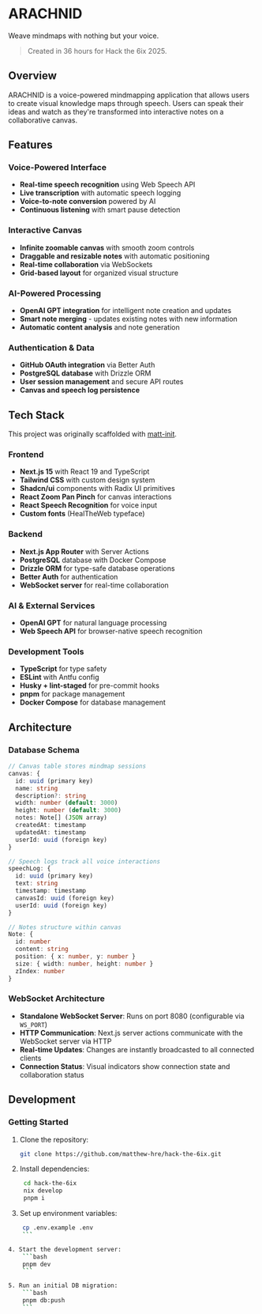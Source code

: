 # ARACHNID

Weave mindmaps with nothing but your voice.

> Created in 36 hours for Hack the 6ix 2025.

## Overview

ARACHNID is a voice-powered mindmapping application that allows users to create visual knowledge maps through speech. Users can speak their ideas and watch as they're transformed into interactive notes on a collaborative canvas.

## Features

### Voice-Powered Interface

- **Real-time speech recognition** using Web Speech API
- **Live transcription** with automatic speech logging
- **Voice-to-note conversion** powered by AI
- **Continuous listening** with smart pause detection

### Interactive Canvas

- **Infinite zoomable canvas** with smooth zoom controls
- **Draggable and resizable notes** with automatic positioning
- **Real-time collaboration** via WebSockets
- **Grid-based layout** for organized visual structure

### AI-Powered Processing

- **OpenAI GPT integration** for intelligent note creation and updates
- **Smart note merging** - updates existing notes with new information
- **Automatic content analysis** and note generation

### Authentication & Data

- **GitHub OAuth integration** via Better Auth
- **PostgreSQL database** with Drizzle ORM
- **User session management** and secure API routes
- **Canvas and speech log persistence**

## Tech Stack

This project was originally scaffolded with [matt-init](https://github.com/matthew-hre/matt-init).

### Frontend

- **Next.js 15** with React 19 and TypeScript
- **Tailwind CSS** with custom design system
- **Shadcn/ui** components with Radix UI primitives
- **React Zoom Pan Pinch** for canvas interactions
- **React Speech Recognition** for voice input
- **Custom fonts** (HealTheWeb typeface)

### Backend

- **Next.js App Router** with Server Actions
- **PostgreSQL** database with Docker Compose
- **Drizzle ORM** for type-safe database operations
- **Better Auth** for authentication
- **WebSocket server** for real-time collaboration

### AI & External Services

- **OpenAI GPT** for natural language processing
- **Web Speech API** for browser-native speech recognition

### Development Tools

- **TypeScript** for type safety
- **ESLint** with Antfu config
- **Husky + lint-staged** for pre-commit hooks
- **pnpm** for package management
- **Docker Compose** for database management

## Architecture

### Database Schema

```typescript
// Canvas table stores mindmap sessions
canvas: {
  id: uuid (primary key)
  name: string
  description?: string
  width: number (default: 3000)
  height: number (default: 3000)
  notes: Note[] (JSON array)
  createdAt: timestamp
  updatedAt: timestamp
  userId: uuid (foreign key)
}

// Speech logs track all voice interactions
speechLog: {
  id: uuid (primary key)
  text: string
  timestamp: timestamp
  canvasId: uuid (foreign key)
  userId: uuid (foreign key)
}

// Notes structure within canvas
Note: {
  id: number
  content: string
  position: { x: number, y: number }
  size: { width: number, height: number }
  zIndex: number
}
```

### WebSocket Architecture

- **Standalone WebSocket Server**: Runs on port 8080 (configurable via `WS_PORT`)
- **HTTP Communication**: Next.js server actions communicate with the WebSocket server via HTTP
- **Real-time Updates**: Changes are instantly broadcasted to all connected clients
- **Connection Status**: Visual indicators show connection state and collaboration status

## Development

### Getting Started

1. Clone the repository:

   ```bash
   git clone https://github.com/matthew-hre/hack-the-6ix.git
   ```

2. Install dependencies:

   ```bash
    cd hack-the-6ix
    nix develop
    pnpm i
   ```

3. Set up environment variables:

```bash
    cp .env.example .env
    ```

4. Start the development server:
    ```bash
    pnpm dev
    ```

5. Run an initial DB migration:
    ```bash
    pnpm db:push
    ```
